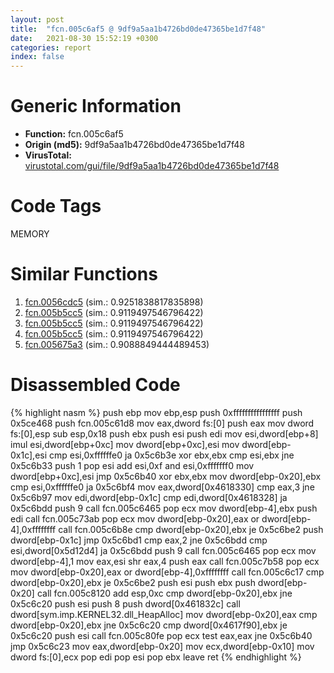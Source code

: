 ```yaml
---
layout: post
title:  "fcn.005c6af5 @ 9df9a5aa1b4726bd0de47365be1d7f48"
date:   2021-08-30 15:52:19 +0300
categories: report
index: false
---
```


# Generic Information
- **Function:** fcn.005c6af5
- **Origin (md5):** 9df9a5aa1b4726bd0de47365be1d7f48
- **VirusTotal:** [virustotal.com/gui/file/9df9a5aa1b4726bd0de47365be1d7f48][virustotal_ref]

# Code Tags
<span class="tag" id="MEMORY">MEMORY</span>


# Similar Functions

1. [fcn.0056cdc5][similar_1_ref] (sim.: 0.9251838817835898)
2. [fcn.005b5cc5][similar_2_ref] (sim.: 0.9119497546796422)
3. [fcn.005b5cc5][similar_3_ref] (sim.: 0.9119497546796422)
4. [fcn.005b5cc5][similar_4_ref] (sim.: 0.9119497546796422)
5. [fcn.005675a3][similar_5_ref] (sim.: 0.9088849444489453)


# Disassembled Code

{% highlight nasm %}
push ebp
mov ebp,esp
push 0xffffffffffffffff
push 0x5ce468
push fcn.005c61d8
mov eax,dword fs:[0]
push eax
mov dword fs:[0],esp
sub esp,0x18
push ebx
push esi
push edi
mov esi,dword[ebp+8]
imul esi,dword[ebp+0xc]
mov dword[ebp+0xc],esi
mov dword[ebp-0x1c],esi
cmp esi,0xffffffe0
ja 0x5c6b3e
xor ebx,ebx
cmp esi,ebx
jne 0x5c6b33
push 1
pop esi
add esi,0xf
and esi,0xfffffff0
mov dword[ebp+0xc],esi
jmp 0x5c6b40
xor ebx,ebx
mov dword[ebp-0x20],ebx
cmp esi,0xffffffe0
ja 0x5c6bf4
mov eax,dword[0x4618330]
cmp eax,3
jne 0x5c6b97
mov edi,dword[ebp-0x1c]
cmp edi,dword[0x4618328]
ja 0x5c6bdd
push 9
call fcn.005c6465
pop ecx
mov dword[ebp-4],ebx
push edi
call fcn.005c73ab
pop ecx
mov dword[ebp-0x20],eax
or dword[ebp-4],0xffffffff
call fcn.005c6b8e
cmp dword[ebp-0x20],ebx
je 0x5c6be2
push dword[ebp-0x1c]
jmp 0x5c6bd1
cmp eax,2
jne 0x5c6bdd
cmp esi,dword[0x5d12d4]
ja 0x5c6bdd
push 9
call fcn.005c6465
pop ecx
mov dword[ebp-4],1
mov eax,esi
shr eax,4
push eax
call fcn.005c7b58
pop ecx
mov dword[ebp-0x20],eax
or dword[ebp-4],0xffffffff
call fcn.005c6c17
cmp dword[ebp-0x20],ebx
je 0x5c6be2
push esi
push ebx
push dword[ebp-0x20]
call fcn.005c8120
add esp,0xc
cmp dword[ebp-0x20],ebx
jne 0x5c6c20
push esi
push 8
push dword[0x461832c]
call dword[sym.imp.KERNEL32.dll_HeapAlloc]
mov dword[ebp-0x20],eax
cmp dword[ebp-0x20],ebx
jne 0x5c6c20
cmp dword[0x4617f90],ebx
je 0x5c6c20
push esi
call fcn.005c80fe
pop ecx
test eax,eax
jne 0x5c6b40
jmp 0x5c6c23
mov eax,dword[ebp-0x20]
mov ecx,dword[ebp-0x10]
mov dword fs:[0],ecx
pop edi
pop esi
pop ebx
leave 
ret 
{% endhighlight %}


[similar_1_ref]: /report/fcn.0056cdc5@411abc0a88b1072e29c624228aa4fa16
[similar_2_ref]: /report/fcn.005b5cc5@92ebfdbd3dde88c10736116d80b77e19
[similar_3_ref]: /report/fcn.005b5cc5@94e69b06aa5afa1982c99238f6dc497c
[similar_4_ref]: /report/fcn.005b5cc5@2694aedb5e4f4308d70d56b7790b8855
[similar_5_ref]: /report/fcn.005675a3@7453c96a6fbd42ec690b8deb53eafcba
[virustotal_ref]: https://www.virustotal.com/gui/file/9df9a5aa1b4726bd0de47365be1d7f48